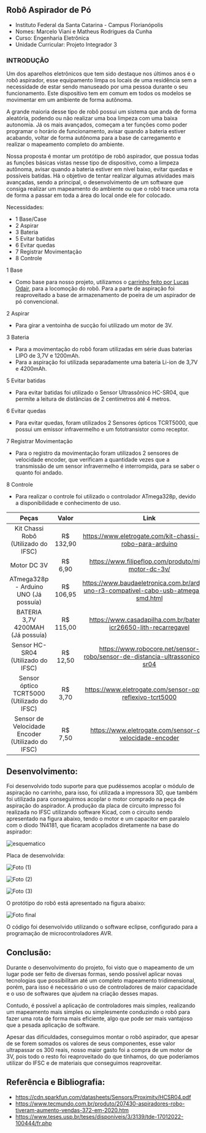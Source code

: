 ## Robô Aspirador de Pó

- Instituto Federal da Santa Catarina - Campus Florianópolis
- Nomes: Marcelo Viani e Matheus Rodrigues da Cunha
- Curso: Engenharia Eletrônica
- Unidade Curricular: Projeto Integrador 3


### INTRODUÇÃO

Um dos aparelhos eletrônicos que tem sido destaque nos últimos anos é o robô aspirador, esse equipamento limpa os locais de uma residência sem a necessidade de estar sendo manuseado por uma pessoa durante o seu funcionamento. Este dispositivo tem em comum em todos os modelos se movimentar em um ambiente de forma autônoma.

A grande maioria desse tipo de robô possui um sistema que anda de forma aleatória, podendo ou não realizar uma boa limpeza com uma baixa autonomia. Já os mais avançados, começam a ter funções como poder programar o horário de funcionamento, avisar quando a bateria estiver acabando, voltar de forma autônoma para a base de carregamento e realizar o mapeamento completo do ambiente.

Nossa proposta é montar um protótipo de robô aspirador, que possua todas as funções básicas vistas nesse tipo de dispositivo, como a limpeza autônoma, avisar quando a bateria estiver em nível baixo, evitar quedas e possíveis batidas. Há o objetivo de tentar realizar algumas atividades mais avançadas, sendo a principal, o desenvolvimento de um software que consiga realizar um mapeamento do ambiente ou que o robô trace uma rota de forma a passar em toda a área do local onde ele for colocado.


        
Necessidades:

- 1 Base/Case
- 2 Aspirar
- 3 Bateria
- 5 Evitar batidas
- 6 Evitar quedas
- 7 Registrar Movimentação
- 8 Controle

1 Base
- Como base para nosso projeto, utilizamos o [carrinho feito por Lucas Odair](https://github.com/luscasos/PI3-carro), para a locomoção do robô.
Para a parte de aspiração foi reaproveitado a base de armazenamento de poeira de um aspirador de pó convencional.


2 Aspirar
- Para girar a ventoinha de sucção foi utilizado um motor de 3V.

3 Bateria
- Para a movimentação do robô foram utilizadas em série duas baterias LIPO de 3,7V e 1200mAh.
- Para a aspiração foi utilizada separadamente uma bateria Li-ion de 3,7V e 4200mAh.

5 Evitar batidas
- Para evitar batidas foi utilizado o Sensor Ultrassônico HC-SR04, que permite a leitura de distâncias de 2 centímetros até 4 metros.

6 Evitar quedas
- Para evitar quedas, foram utilizados 2 Sensores ópticos TCRT5000, que possui um emissor infravermelho e um fototransistor como receptor.

7 Registrar Movimentação
- Para o registro da movimentação foram utilizados 2 sensores de velocidade encoder, que verificam a quantidade vezes que a transmissão de um sensor infravermelho é interrompida, para se saber o quanto foi andado.

8 Controle
- Para realizar o controle foi utilizado o controlador ATmega328p, devido a disponibilidade e conhecimento de uso.


Peças                                                                   | Valor       | Link
:---------------------------------------------------------------------: | :------:    | :----------------------:
Kit Chassi Robô (Utilizado do IFSC)                                     | R$ 132,90   | https://www.eletrogate.com/kit-chassi-4wd-robo-para-arduino
Motor DC 3V                                                             | R$ 6,90     | https://www.filipeflop.com/produto/mini-motor-dc-3v/
ATmega328p - Arduino UNO (Já possuía)                                   | R$ 106,95   | https://www.baudaeletronica.com.br/arduino-uno-r3-compativel-cabo-usb-atmega328-smd.html
BATERIA 3,7V 4200MAH (Já possuía)                                       | R$ 115,00   | https://www.casadapilha.com.br/bateria-icr26650-lith-recarregavel
Sensor HC-SR04 (Utilizado do IFSC)                                      | R$ 12,50    | https://www.robocore.net/sensor-robo/sensor-de-distancia-ultrassonico-hc-sr04
Sensor óptico TCRT5000 (Utilizado do IFSC)                              | R$ 3,70     | https://www.eletrogate.com/sensor-optico-reflexivo-tcrt5000
Sensor de Velocidade Encoder (Utilizado do IFSC)                        | R$ 7,50    | https://www.eletrogate.com/sensor-de-velocidade-encoder


## Desenvolvimento:

Foi desenvolvido todo suporte para que pudéssemos acoplar o módulo de aspiração no carrinho, para isso, foi utilizada a impressora 3D, que também foi utilizada para conseguirmos acoplar o motor comprado na peça de aspiração do aspirador. 
A produção da placa de circuito impresso foi realizada no IFSC utilizando software Kicad, com o circuito sendo apresentado na figura abaixo, tendo o motor e um capacitor em paralelo com o diodo 1N4181, que ficaram acoplados diretamente na base do aspirador:

![esquematico](https://github.com/marceloviani/Projetos/blob/master/Projeto%20Integrador/PDFs/circuito_placa_robo.png?raw=true)


 Placa de desenvolvida: 
 
![Foto (1)](https://github.com/marceloviani/Projetos/blob/master/Projeto%20Integrador/PDFs/placa_kicad.png?raw=true)
 
![Foto (2)](https://github.com/marceloviani/Projetos/blob/master/Projeto%20Integrador/PDFs/placa_para_corroer.png?raw=true)

![Foto (3)](https://github.com/marceloviani/Projetos/blob/master/Projeto%20Integrador/PDFs/placa_pronta.png?raw=true)


O protótipo do robô está apresentado na figura abaixo:

![Foto final](https://github.com/marceloviani/Projetos/blob/master/Projeto%20Integrador/PDFs/robo_pronto.png?raw=true)



O código foi desenvolvido utilizando o software eclipse, configurado para a programação de microcontroladores AVR.



## Conclusão:

Durante o desenvolvimento do projeto, foi visto que o mapeamento de um lugar pode ser feito de diversas formas, sendo possível aplicar novas tecnologias que possibilitam até um completo mapeamento tridimensional, porém, para isso é necessário o uso de controladores de maior capacidade e o uso de softwares que ajudem na criação desses mapas.

Contudo, é possível a aplicação de controladores mais simples, realizando um mapeamento mais simples ou simplesmente conduzindo o robô para fazer uma rota de forma mais eficiente, algo que pode ser mais vantajoso que a pesada aplicação de software.

Apesar das dificuldades, conseguimos montar o robô aspirador, que apesar de se forem somados os valores de seus componentes, esse valor ultrapassar os 300 reais, nosso maior gasto foi a compra de um motor de 3V, pois todo o resto foi reaproveitado do que tínhamos, do que poderíamos utilizar do IFSC e de materiais que conseguimos reaproveitar.

## Referência e Bibliografia:


- https://cdn.sparkfun.com/datasheets/Sensors/Proximity/HCSR04.pdf
- https://www.tecmundo.com.br/produto/207430-aspiradores-robo-tiveram-aumento-vendas-372-em-2020.htm
- https://www.teses.usp.br/teses/disponiveis/3/3139/tde-17012022-100444/fr.php
